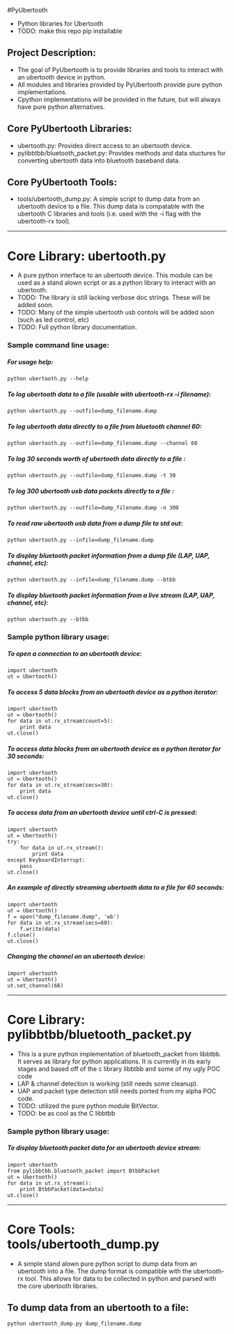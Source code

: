 #PyUbertooth
* Python libraries for Ubertooth
* TODO: make this repo pip installable

## Project Description:
* The goal of PyUbertooth is to provide libraries and tools to interact with an ubertooth device in python.
* All modules and libraries provided by PyUbertooth provide pure python implementations.
* Cpython implementations will be provided in the future, but will always have pure python alternatives.

## Core PyUbertooth Libraries:
* ubertooth.py: Provides direct access to an ubertooth device.
* pylibbtbb/bluetooth_packet.py: Provides methods and data stuctures for converting ubertooth data into bluetooth baseband data.

## Core PyUbertooth Tools:
* tools/ubertooth_dump.py: A simple script to dump data from an ubertooth device to a file.  This dump data is compatable with the ubertooth C libraries and tools (i.e. used with the -i flag with the ubertooth-rx tool).

-------------------------------

# Core Library: ubertooth.py
* A pure python interface to an ubertooth device.  This module can be used as a stand alown script or as a python library to interact with an ubertooth.
* TODO: The library is still lacking verbose doc strings.  These will be added soon.
* TODO: Many of the simple ubertooth usb contols will be added soon (such as led control, etc)
* TODO: Full python library documentation.

### Sample command line usage:
##### For usage help:
    python ubertooth.py --help

##### To log ubertooth data to a file (usable with ubertooth-rx -i filename):
    python ubertooth.py --outfile=dump_filename.dump

##### To log ubertooth data directly to a file from bluetooth channel 60:
    python ubertooth.py --outfile=dump_filename.dump --channel 60

##### To log 30 seconds worth of ubertooth data directly to a file :
    python ubertooth.py --outfile=dump_filename.dump -t 30

##### To log 300 ubertooth usb data packets directly to a file :
    python ubertooth.py --outfile=dump_filename.dump -n 300

##### To read raw ubertooth usb data from a dump file to std out:
    python ubertooth.py --infile=dump_filename.dump

##### To display bluetooth packet information from a dump file (LAP, UAP, channel, etc):
    python ubertooth.py --infile=dump_filename.dump --btbb

##### To display bluetooth packet information from a live stream (LAP, UAP, channel, etc):
    python ubertooth.py --btbb

### Sample python library usage:
##### To open a connection to an ubertooth device:
    import ubertooth
    ut = Ubertooth()

##### To access 5 data blocks from an ubertooth device as a python iterator:
    import ubertooth
    ut = Ubertooth()
    for data in ut.rx_stream(count=5):
        print data
    ut.close()

##### To access data blocks from an ubertooth device as a python iterator for 30 seconds:
    import ubertooth
    ut = Ubertooth()
    for data in ut.rx_stream(secs=30):
        print data
    ut.close()

##### To access data from an ubertooth device until ctrl-C is pressed:
    import ubertooth
    ut = Ubertooth()
    try:
        for data in ut.rx_stream():
            print data
    except KeyboardInterrupt:
        pass
    ut.close()

##### An example of directly streaming ubertooth data to a file for 60 seconds:
    import ubertooth
    ut = Ubertooth()
    f = open("dump_filename.dump", 'wb')
    for data in ut.rx_stream(secs=60):
        f.write(data)
    f.close()
    ut.close()

##### Changing the channel on an ubertooth device:
    import ubertooth
    ut = Ubertooth()
    ut.set_channel(66)

--------------------------

# Core Library: pylibbtbb/bluetooth_packet.py
* This is a pure python implementation of bluetooth_packet from libbtbb.  It serves as library for python applications.  It is currently in its early stages and based off of the c library libbtbb and some of my ugly POC code 
* LAP & channel detection is working (still needs some cleanup).
* UAP and packet type detection still needs ported from my alpha POC code.
* TODO: utilized the pure python module BitVector.
* TODO: be as cool as the C libbtbb

### Sample python library usage:
##### To display bluetooth packet data for an ubertooth device stream:    
    import ubertooth
    from pylibbtbb.bluetooth_packet import BtbbPacket
    ut = Ubertooth()
    for data in ut.rx_stream():
        print BtbbPacket(data=data)
    ut.close()

----------------------------

# Core Tools: tools/ubertooth_dump.py
* A simple stand alown pure python script to dump data from an ubertooth into a file.  The dump format is compatible with the ubertooth-rx tool.  This allows for data to be collected in python and parsed with the core ubertooth libraries.

## To dump data from an ubertooth to a file:
    python ubertooth_dump.py dump_filename.dump
